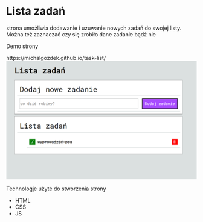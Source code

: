 <h1>Lista zadań </h1>
<p>strona umożliwia dodawanie i uzuwanie nowych zadań do swojej listy. Można też zaznaczać czy się zrobiło dane zadanie bądź nie</p>
<p>Demo strony</p>
<a>https://michalgozdek.github.io/task-list/<a>

<img src="images/rm.png">

<p>Technologje użyte do stworzenia strony
<ul>
<li>HTML</li>
<li>CSS</li>
<li>JS</li>
</ul>
